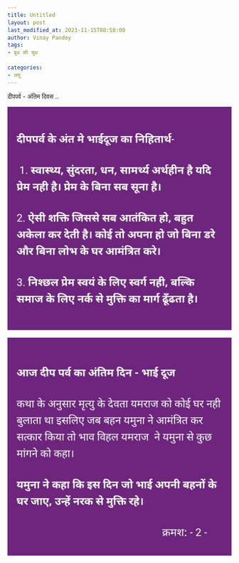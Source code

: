 ```yaml
---
title: Untitled
layout: post
last_modified_at: 2023-11-15T08:58:00
author: Vinay Pandey
tags:
- बुध की सुध

categories:
- लघु
---
```

दीपपर्व - अंतिम दिवस ..


![IMG-20231115-WA0005.jpg](/images/IMG-20231115-WA0005.jpg)

![IMG-20231115-WA0003.jpg](/images/IMG-20231115-WA0003.jpg)

